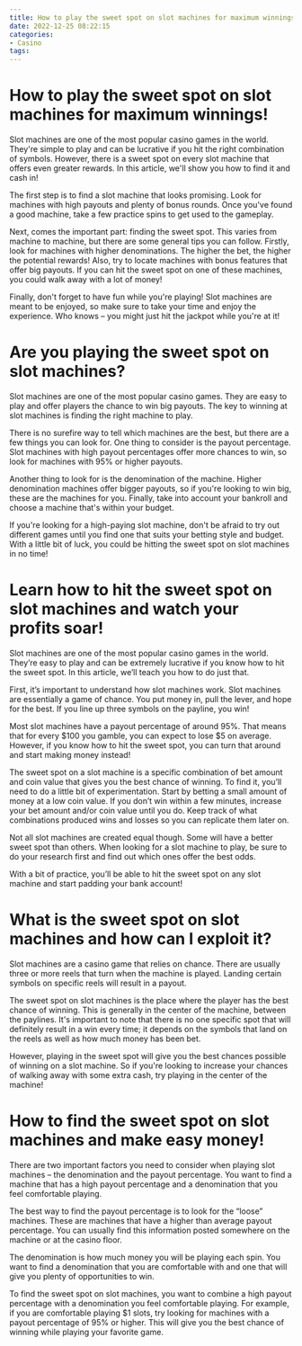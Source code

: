 ```yaml
---
title: How to play the sweet spot on slot machines for maximum winnings!
date: 2022-12-25 08:22:15
categories:
- Casino
tags:
---
```



#  How to play the sweet spot on slot machines for maximum winnings!


 Slot machines are one of the most popular casino games in the world. They're simple to play and can be lucrative if you hit the right combination of symbols. However, there is a sweet spot on every slot machine that offers even greater rewards. In this article, we'll show you how to find it and cash in!

The first step is to find a slot machine that looks promising. Look for machines with high payouts and plenty of bonus rounds. Once you've found a good machine, take a few practice spins to get used to the gameplay.

Next, comes the important part: finding the sweet spot. This varies from machine to machine, but there are some general tips you can follow. Firstly, look for machines with higher denominations. The higher the bet, the higher the potential rewards! Also, try to locate machines with bonus features that offer big payouts. If you can hit the sweet spot on one of these machines, you could walk away with a lot of money!

Finally, don't forget to have fun while you're playing! Slot machines are meant to be enjoyed, so make sure to take your time and enjoy the experience. Who knows – you might just hit the jackpot while you're at it!

#  Are you playing the sweet spot on slot machines?

Slot machines are one of the most popular casino games. They are easy to play and offer players the chance to win big payouts. The key to winning at slot machines is finding the right machine to play.

There is no surefire way to tell which machines are the best, but there are a few things you can look for. One thing to consider is the payout percentage. Slot machines with high payout percentages offer more chances to win, so look for machines with 95% or higher payouts.

Another thing to look for is the denomination of the machine. Higher denomination machines offer bigger payouts, so if you're looking to win big, these are the machines for you. Finally, take into account your bankroll and choose a machine that's within your budget.

If you're looking for a high-paying slot machine, don't be afraid to try out different games until you find one that suits your betting style and budget. With a little bit of luck, you could be hitting the sweet spot on slot machines in no time!

#  Learn how to hit the sweet spot on slot machines and watch your profits soar!

Slot machines are one of the most popular casino games in the world. They’re easy to play and can be extremely lucrative if you know how to hit the sweet spot. In this article, we’ll teach you how to do just that.

First, it’s important to understand how slot machines work. Slot machines are essentially a game of chance. You put money in, pull the lever, and hope for the best. If you line up three symbols on the payline, you win!

Most slot machines have a payout percentage of around 95%. That means that for every $100 you gamble, you can expect to lose $5 on average. However, if you know how to hit the sweet spot, you can turn that around and start making money instead!

The sweet spot on a slot machine is a specific combination of bet amount and coin value that gives you the best chance of winning. To find it, you’ll need to do a little bit of experimentation. Start by betting a small amount of money at a low coin value. If you don’t win within a few minutes, increase your bet amount and/or coin value until you do. Keep track of what combinations produced wins and losses so you can replicate them later on.

Not all slot machines are created equal though. Some will have a better sweet spot than others. When looking for a slot machine to play, be sure to do your research first and find out which ones offer the best odds.

With a bit of practice, you’ll be able to hit the sweet spot on any slot machine and start padding your bank account!

#  What is the sweet spot on slot machines and how can I exploit it?

Slot machines are a casino game that relies on chance. There are usually three or more reels that turn when the machine is played. Landing certain symbols on specific reels will result in a payout. 

The sweet spot on slot machines is the place where the player has the best chance of winning. This is generally in the center of the machine, between the paylines. It's important to note that there is no one specific spot that will definitely result in a win every time; it depends on the symbols that land on the reels as well as how much money has been bet. 

However, playing in the sweet spot will give you the best chances possible of winning on a slot machine. So if you're looking to increase your chances of walking away with some extra cash, try playing in the center of the machine!

#  How to find the sweet spot on slot machines and make easy money!

There are two important factors you need to consider when playing slot machines – the denomination and the payout percentage. You want to find a machine that has a high payout percentage and a denomination that you feel comfortable playing.

The best way to find the payout percentage is to look for the “loose” machines. These are machines that have a higher than average payout percentage. You can usually find this information posted somewhere on the machine or at the casino floor.

The denomination is how much money you will be playing each spin. You want to find a denomination that you are comfortable with and one that will give you plenty of opportunities to win.

To find the sweet spot on slot machines, you want to combine a high payout percentage with a denomination you feel comfortable playing. For example, if you are comfortable playing $1 slots, try looking for machines with a payout percentage of 95% or higher. This will give you the best chance of winning while playing your favorite game.